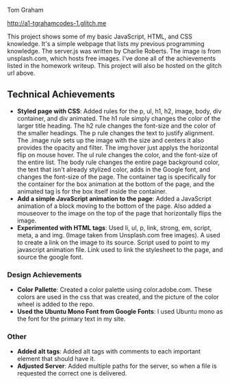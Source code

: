 Tom Graham

http://a1-tgrahamcodes-1.glitch.me

This project shows some of my basic JavaScript, HTML, and CSS knowledge. It's a simple webpage that lists my previous programming knowledge. The server.js was written by Charlie Roberts. The image is from unsplash.com, which hosts free images. I've done all of the achievements listed in the homework writeup. This project will also be hosted on the glitch url above.

## Technical Achievements
- **Styled page with CSS**: Added rules for the p, ul, h1, h2, image, body, div container, and div animated. The h1 rule simply changes the color of the larger title heading. The h2 rule changes the font-size and the color of the smaller headings. The p rule changes the text to justify alignment. The .image rule sets up the image with the size and centers it also provides the opacity and filter. The img:hover just applys the horizontal flip on mouse hover. The ul rule changes the color, and the font-size of the entire list. The body rule changes the entire page background color, the text that isn't already stylized color, adds in the Google font, and changes the font-size of the page. The container tag is specifically for the container for the box animation at the bottom of the page, and the animated tag is for the box itself inside the container.
- **Add a simple JavaScript animation to the page**: Added a JavaScript animation of a block moving to the bottom of the page. Also added a mouseover to the image on the top of the page that horizontally flips the image.
- **Experimented with HTML tags**: Used li, ul, p, link, strong, em, script, meta, a and img. (Image taken from Unsplash.com free images). A used to create a link on the image to its source. Script used to point to my javascript animation file. Link used to link the stylesheet to the page, and source the google font.

### Design Achievements
- **Color Pallette**: Created a color palette using color.adobe.com. These colors are used in the css that was created, and the picture of the color wheel is added to the repo.
- **Used the Ubuntu Mono Font from Google Fonts**: I used Ubuntu mono as the font for the primary text in my site.

### Other
- **Added alt tags**: Added alt tags with comments to each important element that should have it.
- **Adjusted Server**: Added multiple paths for the server, so when a file is requested the correct one is delivered.